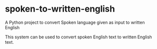 # spoken-to-written-english
A Python project to convert Spoken language given as input to written English

This system can be used to convert spoken English text to written English text.
